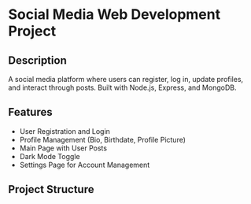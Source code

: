 # Social Media Web Development Project

## Description
A social media platform where users can register, log in, update profiles, and interact through posts. Built with Node.js, Express, and MongoDB.

## Features
- User Registration and Login
- Profile Management (Bio, Birthdate, Profile Picture)
- Main Page with User Posts
- Dark Mode Toggle
- Settings Page for Account Management

## Project Structure
